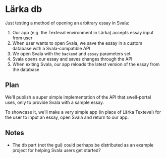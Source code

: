 # Lärka db

Just testing a method of opening an arbitrary essay in Svala:

1. Our app (e.g. the Texteval environment in Lärka) accepts essay input from user
2. When user wants to open Svala, we save the essay in a custom database with a Svala-compatible API
3. We open Svala with the `backend` and `essay` parameters set
4. Svala opens our essay and saves changes through the API
5. When exiting Svala, our app reloads the latest version of the essay from the database

## Plan

We'll publish a super simple implementation of the API that swell-portal uses, only to provide Svala with a sample essay.

To showcase it, we'll make a very simple app (in place of Lärka Texteval) for the user to input an essay, open Svala and return to our app.

## Notes

- The db part (not the gui) could perhaps be distributed as an example project for helping Svala users get started?
